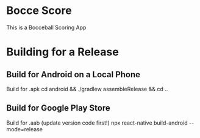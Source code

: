 # Bocce Score
This is a Bocceball Scoring App

# Building for a Release
## Build for Android on a Local Phone
Build for .apk
cd android && ./gradlew assembleRelease && cd ..

## Build for Google Play Store
Build for .aab
(update version code first!)
npx react-native build-android --mode=release